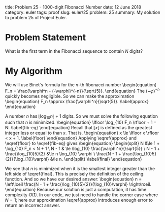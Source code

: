 title: Problem 25 - 1000-digit Fibonacci Number
date: 12 June 2018
category: euler
tags: proof
slug: euler/25
problem: 25
summary: My solution to problem 25 of Project Euler.

# Problem Statement

What is the first term in the Fibonacci sequence to contain $N$ digits?

# My Algorithm

We will use Binet's formula for the $n$-th fibonacci number
\begin{equation}
	F_n = \frac{\varphi^n - (-\varphi)^{-n}}{\sqrt{5}}.
\end{equation}
The $(-\varphi)^{-n}$ quickly becomes negligible.
So we can make the approximation
\begin{equation}
	F_n \approx \frac{\varphi^n}{\sqrt{5}}.
	\label{approx}
\end{equation}

A number $n$ has $\lfloor \log_{10} n \rfloor + 1$ digits.
So we must solve the following equation such that $n$ is minimized:
\begin{equation}
	\lfloor \log_{10} F_n \rfloor + 1 = N.
	\label{fib-eq}
\end{equation}
Recall that $\lfloor x \rfloor$ is defined as the greatest integer less or equal to than $x$.
That is,
\begin{equation}
	x \le \lfloor x \rfloor < x + 1.
	\label{floor}
\end{equation}
Applying \eqref{approx} and \eqref{floor} to \eqref{fib-eq} gives
\begin{equation}
	\begin{split}
		N &\le 1 + \log_{10} F_n < N + 1 \\
		N - 1 & \le \log_{10} \frac{\varphi^n}{\sqrt{5}} \\
		N - 1 + \frac{\log_{10}5}{2} &\le n \log_{10} \varphi \\
		\frac{N - 1 + \frac{\log_{10}5}{2}}{\log_{10}\varphi} &\le n.
	\end{split}
	\label{final}
\end{equation}

We see that $n$ is minimized when it is the smallest integer greater than the left side of \eqref{final}.
This is precisely the definition of the ceiling function.
And so we have our desired answer:
\begin{equation}
	n = \left\lceil \frac{N - 1 + \frac{\log_{10}5}{2}}{\log_{10}\varphi} \right\rceil.
\end{equation}
Because our solution is just a computation, it has time complexity $O(1)$.
In our code, we just need to handle the corner case where $N = 1$; here our approximation \eqref{approx} introduces enough error to return an incorrect answer.